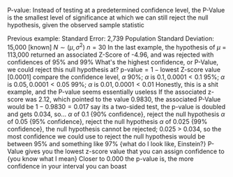 P-value: Instead of testing at a predetermined confidence level, the P-Value is the smallest level of significance at which we can still reject the null hypothesis, given the observed sample statistic

Previous example:
	Standard Error: 2,739
	Population Standard Deviation: 15,000 [known]
	$N \sim (\mu, \sigma^2)$
		$n = 30$
				In the last example, the hypothesis of $\mu$ = 113,000 returned an associated Z-Score of -4.96, and was rejected with confidences of 95% and 99%
					What's the highest confidence, or P-Value, we could reject this null hypothesis at?
					$\text{p-value} = 1 - \text{lowest Z-score value}$ [0.0001]
							compare the confidence level, $\alpha$
							90%; $\alpha \text{ is } 0.1, 0.0001 < 0.1$
							95%; $\alpha \text{ is } 0.05, 0.0001 < 0.05$
							99%; $\alpha \text{ is } 0.01, 0.0001 < 0.01$
						Honestly, this is a shit example, and the P-value seems essentially useless
			If the associated z-score was 2.12, which pointed to the value 0.9830, the associated P-Value would be $1 - 0.9830 = 0.017$
					say its a two-sided test, the p-value is doubled and gets 0.034, so...
					$\alpha$ of 0.1 {90% confidence}, reject the null hypothesis
					$\alpha$ of 0.05 {95% confidence}, reject the null hypothesis
						$\alpha$ of 0.025 {99% confidence}, the null hypothesis cannot be rejected; 0.025 > 0.034, so the most confidence we could use to reject the null hypothesis would be between 95% and something like 97% {what do I look like, Einstein?}
							P-Value gives you the lowest z-score value that you can assign confidence to {you know what I mean}
							Closer to 0.000 the p-value is, the more confidence in your interval you can boast